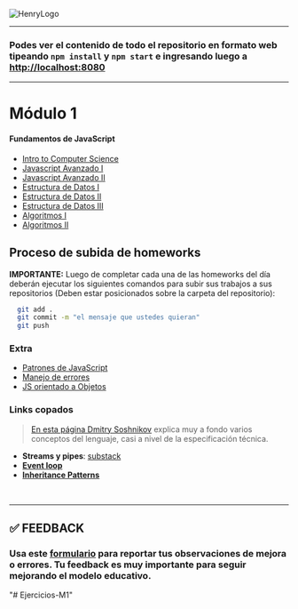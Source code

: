 ![HenryLogo](https://d31uz8lwfmyn8g.cloudfront.net/Assets/logo-henry-white-lg.png)

---

### Podes ver el contenido de todo el repositorio en formato web tipeando `npm install` y `npm start` e ingresando luego a <http://localhost:8080>

---

# Módulo 1

#### Fundamentos de JavaScript

<div class="hide">

-  [Intro to Computer Science](./01-IntroToCS)
-  [Javascript Avanzado I](./02-JavaScriptAvanzado-I)
-  [Javascript Avanzado II](./03-JavaScriptAvanzado-II)
-  [Estructura de Datos I](./04-EstructuraDeDatos-I)
-  [Estructura de Datos II](./05-EstructuraDeDatos-II)
-  [Estructura de Datos III](./06-EstructuraDeDatos-III)
-  [Algoritmos I](./07-Algoritmos-I)
-  [Algoritmos II](./08-Algoritmos-II)

</div >

## Proceso de subida de homeworks

**IMPORTANTE:** Luego de completar cada una de las homeworks del día deberán ejecutar los siguientes comandos para subir sus trabajos a sus repositorios (Deben estar posicionados sobre la carpeta del repositorio):

```bash
  git add .
  git commit -m "el mensaje que ustedes quieran"
  git push
```

### Extra

-  [Patrones de JavaScript](https://addyosmani.com/resources/essentialjsdesignpatterns/book/)
-  [Manejo de errores](./02-JavaScriptAvanzado-I/errores.md)
-  [JS orientado a Objetos](./02-JavaScriptAvanzado-I/OOP.md)

### Links copados

> [En esta página Dmitry Soshnikov](http://dmitrysoshnikov.com/ecmascript/javascript-the-core/#this-value) explica muy a fondo varios conceptos del lenguaje, casi a nivel de la especificación técnica.

-  **Streams y pipes**: [substack](https://github.com/substack/stream-handbook)
-  [**Event loop**](https://www.youtube.com/watch?v=8aGhZQkoFbQ)
-  [**Inheritance Patterns**](http://davidshariff.com/blog/javascript-inheritance-patterns/#first-article)

</br >

---

## **✅ FEEDBACK**

### Usa este [**formulario**](https://docs.google.com/forms/d/e/1FAIpQLSe1MybH_Y-xcp1RP0jKPLndLdJYg8cwyHkSb9MwSrEjoxyzWg/viewform) para reportar tus observaciones de mejora o errores. Tu feedback es muy importante para seguir mejorando el modelo educativo.
"# Ejercicios-M1" 
